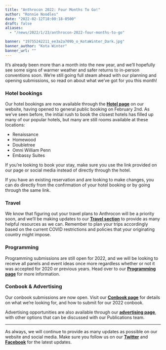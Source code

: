 ```yaml
---
title: "Anthrocon 2022: Four Months To Go!"
author: "Ronnie Noodles"
date: "2022-02-12T18:00:18-0500"
draft: false
aliases:
  - "/news/2022/1/23/anthrocon-2022-four-months-to-go"

banner: "19755242211_ee3a2a709b_o_KotaWinter_Dark.jpg"
banner_author: "Kota Winter"
banner_url: ""
---
```


It’s already been more than a month into the new year, and we’ll hopefully see some signs of warmer weather and safer returns to in-person conventions soon. We’re still going full steam ahead with our planning and opening submissions, so read on about what we’ve got for you this month!

### Hotel bookings

Our hotel bookings are now available through the [**Hotel page**](/hotel) on our website, having opened to general public booking on February 2nd. As we’ve seen before, the initial rush to book the closest hotels has filled up many of our popular hotels, but many are still rooms available at these locations:

- Renaissance
- Homewood
- Doubletree
- Omni William Penn
- Embassy Suites

If you’re looking to book your stay, make sure you use the link provided on our page or social media instead of directly through the hotel.

If you have an existing reservation and are looking to make changes, you can do directly from the confirmation of your hotel booking or by going through the same link.

### Travel

We know that figuring out your travel plans to Anthrocon will be a priority soon, and we’ll be making updates to our [**Travel section**](/travel) to provide as many helpful resources as we can. Remember to plan your trips accordingly based on the current COVID restrictions and policies that your originating country might impose.

### Programming

Programming submissions are still open for 2022, and we will be looking to receive all panels and event ideas once more regardless whether or not it was accepted for 2020 or previous years. Head over to our [**Programming page**](/programming) for more information.

### Conbook & Advertising

Our conbook submissions are now open. Visit our [**Conbook page**](/conbook) for details on what we’re looking for, and how to submit for our 2022 conbook.

Advertising opportunities are also available through our [**advertising page**](/advertising), with other options that can be discussed with our Publications team.

---

As always, we will continue to provide as many updates as possible on our website and social media. Make sure you follow us on our [**Twitter**](https://twitter.com/anthrocon) and [**Facebook**](https://www.facebook.com/Anthrocon) for the latest updates.
